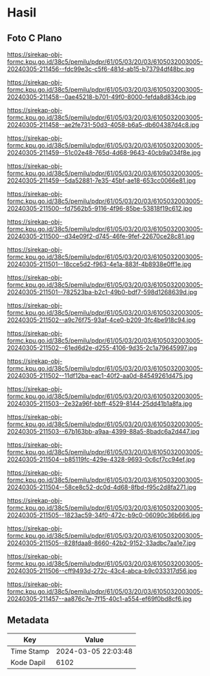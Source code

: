 # Hasil

## Foto C Plano

https://sirekap-obj-formc.kpu.go.id/38c5/pemilu/pdpr/61/05/03/20/03/6105032003005-20240305-211456--fdc99e3c-c5f6-481d-ab15-b73794df48bc.jpg

https://sirekap-obj-formc.kpu.go.id/38c5/pemilu/pdpr/61/05/03/20/03/6105032003005-20240305-211458--0ae45218-b701-49f0-8000-fefda8d834cb.jpg

https://sirekap-obj-formc.kpu.go.id/38c5/pemilu/pdpr/61/05/03/20/03/6105032003005-20240305-211458--ae2fe731-50d3-4058-b6a5-db604387d4c8.jpg

https://sirekap-obj-formc.kpu.go.id/38c5/pemilu/pdpr/61/05/03/20/03/6105032003005-20240305-211459--51c02e48-765d-4d68-9643-40cb9a034f8e.jpg

https://sirekap-obj-formc.kpu.go.id/38c5/pemilu/pdpr/61/05/03/20/03/6105032003005-20240305-211459--5da52881-7e35-45bf-ae18-653cc0066e81.jpg

https://sirekap-obj-formc.kpu.go.id/38c5/pemilu/pdpr/61/05/03/20/03/6105032003005-20240305-211500--fd7562b5-9116-4f96-85be-53818f19c612.jpg

https://sirekap-obj-formc.kpu.go.id/38c5/pemilu/pdpr/61/05/03/20/03/6105032003005-20240305-211500--d34e09f2-d745-46fe-9fef-22670ce28c81.jpg

https://sirekap-obj-formc.kpu.go.id/38c5/pemilu/pdpr/61/05/03/20/03/6105032003005-20240305-211501--18cce5d2-f963-4e1a-883f-4b8938e0ff1e.jpg

https://sirekap-obj-formc.kpu.go.id/38c5/pemilu/pdpr/61/05/03/20/03/6105032003005-20240305-211501--782523ba-b2c1-49b0-bdf7-598d1268639d.jpg

https://sirekap-obj-formc.kpu.go.id/38c5/pemilu/pdpr/61/05/03/20/03/6105032003005-20240305-211502--a9c76f75-93af-4ce0-b209-3fc4be918c94.jpg

https://sirekap-obj-formc.kpu.go.id/38c5/pemilu/pdpr/61/05/03/20/03/6105032003005-20240305-211502--61ed6d2e-d255-4106-9d35-2c1a79645997.jpg

https://sirekap-obj-formc.kpu.go.id/38c5/pemilu/pdpr/61/05/03/20/03/6105032003005-20240305-211502--11df12ba-eac1-40f2-aa0d-84549261d475.jpg

https://sirekap-obj-formc.kpu.go.id/38c5/pemilu/pdpr/61/05/03/20/03/6105032003005-20240305-211503--2e32a96f-bbff-4529-8144-25dd41b1a8fa.jpg

https://sirekap-obj-formc.kpu.go.id/38c5/pemilu/pdpr/61/05/03/20/03/6105032003005-20240305-211503--67b163bb-a9aa-4399-88a5-8badc6a2d447.jpg

https://sirekap-obj-formc.kpu.go.id/38c5/pemilu/pdpr/61/05/03/20/03/6105032003005-20240305-211504--b85119fc-429e-4328-9693-0c6cf7cc94ef.jpg

https://sirekap-obj-formc.kpu.go.id/38c5/pemilu/pdpr/61/05/03/20/03/6105032003005-20240305-211504--58ce8c52-dc0d-4d68-8fbd-f95c2d8fa271.jpg

https://sirekap-obj-formc.kpu.go.id/38c5/pemilu/pdpr/61/05/03/20/03/6105032003005-20240305-211505--1823ac59-34f0-472c-b9c0-06090c36b666.jpg

https://sirekap-obj-formc.kpu.go.id/38c5/pemilu/pdpr/61/05/03/20/03/6105032003005-20240305-211505--828fdaa8-8660-42b2-9152-33adbc7aa1e7.jpg

https://sirekap-obj-formc.kpu.go.id/38c5/pemilu/pdpr/61/05/03/20/03/6105032003005-20240305-211506--cff9493d-272c-43c4-abca-b9c033317d56.jpg

https://sirekap-obj-formc.kpu.go.id/38c5/pemilu/pdpr/61/05/03/20/03/6105032003005-20240305-211457--aa876c7e-7f15-40c1-a554-ef69f0bd8cf6.jpg


## Metadata

| Key        | Value               |
| ---------- | ------------------- |
| Time Stamp | 2024-03-05 22:03:48 |
| Kode Dapil | 6102                |



